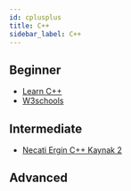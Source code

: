 ```yaml
---
id: cplusplus
title: C++
sidebar_label: C++
---
```


## Beginner

- [Learn C++](https://www.learncpp.com/)
- [W3schools](https://www.w3schools.com/cpp/default.asp)

## Intermediate

- [Necati Ergin C++ Kaynak 2](http://elektronnot.blogspot.com/2015/11/cpp-necati-ergin.html)

## Advanced
